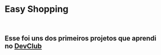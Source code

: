<h1>Easy Shopping</h1>
<br>
<h2>Esse foi uns dos primeiros projetos que aprendi no <a href="https://rodolfomori.com.br/devclub">DevClub</a></h2>

